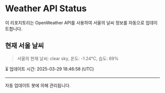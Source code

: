 
# Weather API Status

이 리포지토리는 OpenWeather API를 사용하여 서울의 날씨 정보를 자동으로 업데이트합니다.

## 현재 서울 날씨
> 서울의 현재 날씨: clear sky, 온도: -1.24°C, 습도: 69%

⏳ 업데이트 시간: 2025-03-29 18:46:58 (UTC)

---
자동 업데이트 봇에 의해 관리됩니다.
